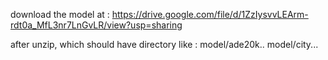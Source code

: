 download the model at :
https://drive.google.com/file/d/1ZzIysvvLEArm-rdt0a_MfL3nr7LnGvLR/view?usp=sharing


after unzip, which should have directory like :
model/ade20k..
model/city...